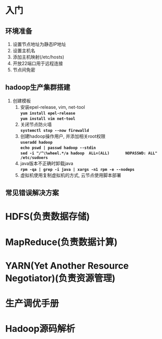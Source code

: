 # 入门
## 环境准备
1. 设置节点地址为静态IP地址
2. 设置主机名
3. 添加主机映射(/etc/hosts)
4. 开放22端口用于远程连接
5. 节点间免密
## hadoop生产集群搭建
1. 创建模板
   1. 安装epel-release, vim, net-tool
   </br><b>`yum install epel-release`</b>
   </br><b>`yum install vim net-tool`</b>
   2. 关闭节点防火墙
   </br><b>`systemctl stop --now firewalld`</b>
   3. 创建hadoop操作用户, 并添加相关root权限
   </br><b>`useradd hadoop`</b>
   </br><b>`echo pswd | passwd hadoop --stdin`</b> 
   </br><b>`sed -i "/^\%wheel.*/a hadoop  ALL=(ALL)       NOPASSWD: ALL" /etc/sudoers`</b> 
   4. java版本不正确时卸载java
   </br><b>`rpm -qa | grep -i java | xargs -n1 rpm -e --nodeps`</b>
   5. 虚拟机使用复制虚拟机的方式, 云节点使用脚本部署
## 常见错误解决方案
# HDFS(负责数据存储)
# MapReduce(负责数据计算)
# YARN(Yet Another Resource Negotiator)(负责资源管理)
# 生产调优手册
# Hadoop源码解析